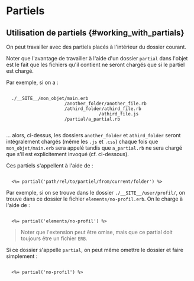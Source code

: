 # Partiels

## Utilisation de partiels {#working_with_partials}

On peut travailler avec des partiels placés à l'intérieur du dossier courant.

Noter que l'avantage de travailler à l'aide d'un dossier `partial` dans l'objet est le fait que les fichiers qu'il contient ne seront chargés que si le partiel est chargé.

Par exemple, si on a :

```

  ./__SITE__/mon_objet/main.erb
                      /another_folder/another_file.rb
                      /athird_folder/athird_file.rb
                                   /athird_file.js
                      /partial/a_partial.rb


```

… alors, ci-dessus, les dossiers `another_folder` et `athird_folder` seront intégralement chargés (même les `.js` et `.css`) chaque fois que `mon_objet/main.erb` sera appelé tandis que `a_partial.rb` ne sera chargé que s'il est explicitement invoqué (cf. ci-dessous).



Ces partiels s'appellent à l'aide de :

```erb

  <%= partial('path/rel/to/partiel/from/current/folder') %>

```

Par exemple, si on se trouve dans le dossier `./__SITE__/user/profil/`, on trouve dans ce dossier le fichier `elements/no-profil.erb`. On le charge à l'aide de :

```erb

  <%= partial('elements/no-profil') %>

```

> Noter que l'extension peut être omise, mais que ce partial doit toujours être un fichier `ERB`.

Si ce dossier s'appelle `partial`, on peut même omettre le dossier et faire simplement :

```erb

  <%= partial('no-profil') %>

```
